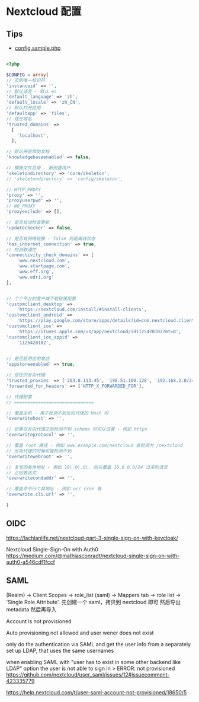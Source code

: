 # Nextcloud 配置

## Tips
* [config.sample.php](https://github.com/nextcloud/server/blob/master/config/config.sample.php)

```php

<?php

$CONFIG = array(
// 实例唯一标识符
'instanceid' => '',
// 默认语言 - 默认 en
'default_language' => 'zh',
'default_locale' => 'zh_CN',
// 默认打开应用
'defaultapp' => 'files',
// 信任域名
'trusted_domains' =>
  [
    'localhost',
  ],

// 默认开启帮助文档
'knowledgebaseenabled' => false,

// 模板文件目录 - 新创建用户
'skeletondirectory' => 'core/skeleton',
// 'skeletondirectory' => 'config/skeleton',

// HTTP_PROXY
'proxy' => '',
'proxyuserpwd' => '',
// NO_PROXY
'proxyexclude' => [],

// 是否自动检查更新
'updatechecker' => false,

// 是否有网络链接 - false 则是离线状态
'has_internet_connection' => true,
// 检测联通性
'connectivity_check_domains' => [
	'www.nextcloud.com',
	'www.startpage.com',
	'www.eff.org',
	'www.edri.org'
],


// 个个平台的客户端下载链接配置
'customclient_desktop' =>
	'https://nextcloud.com/install/#install-clients',
'customclient_android' =>
	'https://play.google.com/store/apps/details?id=com.nextcloud.client',
'customclient_ios' =>
	'https://itunes.apple.com/us/app/nextcloud/id1125420102?mt=8',
'customclient_ios_appid' =>
    '1125420102',
    

// 是否启用应用商店
'appstoreenabled' => true,

// 信任的反向代理
'trusted_proxies' => ['203.0.113.45', '198.51.100.128', '192.168.2.0/24'],
'forwarded_for_headers' => ['HTTP_X_FORWARDED_FOR'],

// 代理配置
// ==============================

// 覆盖主机 - 用于检测不到反向代理的 Host 时
'overwritehost' => '',

// 如果在反向代理之后检测不到 schema 时可以设置 - 例如 https
'overwriteprotocol' => '',

// 覆盖 root 路径 - 例如 www.example.com/nextcloud 会检测为 /nextcloud
// 反向代理的时候可能检测不到
'overwritewebroot' => '',

// 复写的条件地址 - 例如 10\.0\.0\. 则只覆盖 10.0.0.0/24 过来的请求
// 正则表达式
'overwritecondaddr' => '',

// 覆盖命令行工具地址 - 例如 occ cron 等
'overwrite.cli.url' => '',

)
```

## OIDC

https://lachlanlife.net/nextcloud-part-3-single-sign-on-with-keycloak/

Nextcloud Single-Sign-On with Auth0
https://medium.com/@mathiasconradt/nextcloud-single-sign-on-with-auth0-a546cdf1fccf

## SAML


(Realm) -> Client Scopes -> role_list (saml) -> Mappers tab -> role list -> 'Single Role Attribute'.
先创建一个 saml，拷贝到 nextcloud 即可
然后导出 metadata
然后再导入

Account is not provisioned

Auto provisioning not allowed and user wener does not exist

only do the authentication via SAML and get the user info from a separately set up LDAP, that uses the same usernames


when enabling SAML with "user has to exist in some other backend like LDAP" option the user is not able to sign in > ERROR: not provisioned
https://github.com/nextcloud/user_saml/issues/12#issuecomment-423335779

https://help.nextcloud.com/t/user-saml-account-not-provisioned/18650/5
